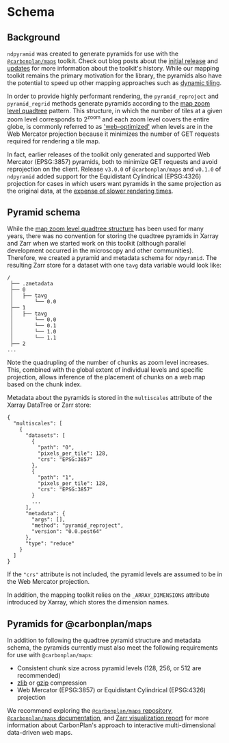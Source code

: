 # Schema

## Background

`ndpyramid` was created to generate pyramids for use with the [`@carbonplan/maps`](https://github.com/carbonplan/maps) toolkit. Check out blog posts about the [initial release](https://carbonplan.org/blog/maps-library-release) and [updates](https://carbonplan.org/blog/zarr-visualization-update) for more information about the toolkit's history. While our mapping toolkit remains the primary motivation for the library, the pyramids also have the potential to speed up other mapping approaches such as [dynamic tiling](https://nasa-impact.github.io/zarr-visualization-report/approaches/tiling/05-cmip6-pyramids.html).

In order to provide highly performant rendering, the `pyramid_reproject` and `pyramid_regrid` methods generate pyramids according to the [map zoom level quadtree](https://docs.mapbox.com/help/glossary/zoom-level/#zoom-level-quadtrees) pattern. This structure, in which the number of tiles at a given zoom level corresponds to 2<sup>zoom</sup> and each zoom level covers the entire globe, is commonly referred to as ['web-optimized'](https://cogeotiff.github.io/rio-cogeo/Advanced/#web-optimized-cog) when levels are in the Web Mercator projection because it minimizes the number of GET requests required for rendering a tile map.

In fact, earlier releases of the toolkit only generated and supported Web Mercator (EPSG:3857) pyramids, both to minimize GET requests and avoid reprojection on the client. Release `v3.0.0` of `@carbonplan/maps` and `v0.1.0` of `ndpyramid` added support for the Equidistant Cylindrical (EPSG:4326) projection for cases in which users want pyramids in the same projection as the original data, at the [expense of slower rendering times](https://nasa-impact.github.io/zarr-visualization-report/approaches/dynamic-client/e2e-results-projection.html).

## Pyramid schema

While the [map zoom level quadtree structure](https://docs.mapbox.com/help/glossary/zoom-level/#zoom-level-quadtrees) has been used for many years, there was no convention for storing the quadtree pyramids in Xarray and Zarr when we started work on this toolkit (although parallel development occurred in the microscopy and other communities). Therefore, we created a pyramid and metadata schema for `ndpyramid`. The resulting Zarr store for a dataset with one `tavg` data variable would look like:

```{code}
/
 ├── .zmetadata
 ├── 0
 │   ├── tavg
 │       └── 0.0
 ├── 1
 │   ├── tavg
 │       └── 0.0
 │       └── 0.1
 │       └── 1.0
 │       └── 1.1
 ├── 2
...
```

Note the quadrupling of the number of chunks as zoom level increases. This, combined with the global extent of individual levels and specific projection, allows inference of the placement of chunks on a web map based on the chunk index.

Metadata about the pyramids is stored in the `multiscales` attribute of the Xarray DataTree or Zarr store:

```{code}
{
  "multiscales": [
    {
      "datasets": [
        {
          "path": "0",
          "pixels_per_tile": 128,
          "crs": "EPSG:3857"
        },
        {
          "path": "1",
          "pixels_per_tile": 128,
          "crs": "EPSG:3857"
        }
        ...
      ],
      "metadata": {
        "args": [],
        "method": "pyramid_reproject",
        "version": "0.0.post64"
      },
      "type": "reduce"
    }
  ]
}
```

If the `"crs"` attribute is not included, the pyramid levels are assumed to be in the Web Mercator projection.

In addition, the mapping toolkit relies on the `_ARRAY_DIMENSIONS` attribute introduced by Xarray, which stores the dimension names.

## Pyramids for @carbonplan/maps

In addition to following the quadtree pyramid structure and metadata schema, the pyramids currently must also meet the following requirements for use with `@carbonplan/maps`:

- Consistent chunk size across pyramid levels (128, 256, or 512 are recommended)
- [zlib](https://numcodecs.readthedocs.io/en/stable/zlib.html) or [gzip](https://numcodecs.readthedocs.io/en/stable/gzip.html) compression
- Web Mercator (EPSG:3857) or Equidistant Cylindrical (EPSG:4326) projection

We recommend exploring the [`@carbonplan/maps` repository](https://github.com/carbonplan/maps), [`@carbonplan/maps` documentation](https://docs.carbonplan.org/maps), and [Zarr visualization report](https://nasa-impact.github.io/zarr-visualization-report/) for more information about CarbonPlan's approach to interactive multi-dimensional data-driven web maps.
